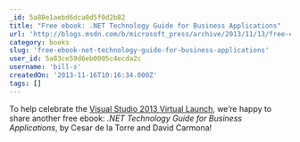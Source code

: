 ```yaml
---
_id: 5a88e1aebd6dca0d5f0d2b82
title: "Free ebook: .NET Technology Guide for Business Applications"
url: 'http://blogs.msdn.com/b/microsoft_press/archive/2013/11/13/free-ebook-net-technology-guide-for-business-applications.aspx'
category: books
slug: 'free-ebook-net-technology-guide-for-business-applications'
user_id: 5a83ce59d6eb0005c4ecda2c
username: 'bill-s'
createdOn: '2013-11-16T10:16:34.000Z'
tags: []
---
```


To help celebrate the <a href="http://events.visualstudio.com/">Visual Studio 2013 Virtual Launch</a>, we’re happy to share another free ebook: <em>.NET Technology Guide for Business Applications</em>, by Cesar de la Torre and David Carmona!
